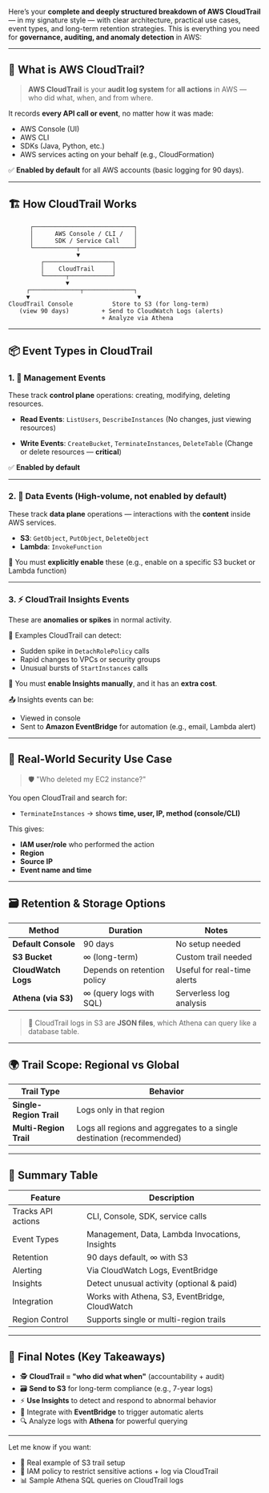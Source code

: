 Here’s your **complete and deeply structured breakdown of AWS CloudTrail** — in my signature style — with clear architecture, practical use cases, event types, and long-term retention strategies. This is everything you need for **governance, auditing, and anomaly detection** in AWS:

---

## 🎯 What is AWS CloudTrail?

> **AWS CloudTrail** is your **audit log system** for **all actions** in AWS — who did what, when, and from where.

It records **every API call or event**, no matter how it was made:

* AWS Console (UI)
* AWS CLI
* SDKs (Java, Python, etc.)
* AWS services acting on your behalf (e.g., CloudFormation)

✅ **Enabled by default** for all AWS accounts (basic logging for 90 days).

---

## 🏗️ How CloudTrail Works

```
      ┌────────────────────────────┐
      │      AWS Console / CLI /   │
      │      SDK / Service Call    │
      └────────────┬───────────────┘
                   ▼
         ┌───────────────────┐
         │    CloudTrail     │
         └──────┬────────────┘
                ▼
     ┌──────────────┬──────────────┐
     ▼                              ▼
CloudTrail Console           Store to S3 (for long-term)
   (view 90 days)         + Send to CloudWatch Logs (alerts)
                          + Analyze via Athena
```

---

## 📦 Event Types in CloudTrail

### 1. 🧰 **Management Events**

These track **control plane** operations: creating, modifying, deleting resources.

* **Read Events**: `ListUsers`, `DescribeInstances`
  (No changes, just viewing resources)

* **Write Events**: `CreateBucket`, `TerminateInstances`, `DeleteTable`
  (Change or delete resources — **critical**)

✅ **Enabled by default**

---

### 2. 📂 **Data Events** (High-volume, not enabled by default)

These track **data plane** operations — interactions with the **content** inside AWS services.

* **S3**: `GetObject`, `PutObject`, `DeleteObject`
* **Lambda**: `InvokeFunction`

🧠 You must **explicitly enable** these (e.g., enable on a specific S3 bucket or Lambda function)

---

### 3. ⚡ **CloudTrail Insights Events**

These are **anomalies or spikes** in normal activity.

🔎 Examples CloudTrail can detect:

* Sudden spike in `DetachRolePolicy` calls
* Rapid changes to VPCs or security groups
* Unusual bursts of `StartInstances` calls

🧠 You must **enable Insights manually**, and it has an **extra cost**.

📤 Insights events can be:

* Viewed in console
* Sent to **Amazon EventBridge** for automation (e.g., email, Lambda alert)

---

## 🔐 Real-World Security Use Case

> 🛡️ "Who deleted my EC2 instance?"

You open CloudTrail and search for:

* `TerminateInstances` → shows **time, user, IP, method (console/CLI)**

This gives:

* **IAM user/role** who performed the action
* **Region**
* **Source IP**
* **Event name and time**

---

## 🗃️ Retention & Storage Options

| Method              | Duration                    | Notes                       |
| ------------------- | --------------------------- | --------------------------- |
| **Default Console** | 90 days                     | No setup needed             |
| **S3 Bucket**       | ∞ (long-term)               | Custom trail needed         |
| **CloudWatch Logs** | Depends on retention policy | Useful for real-time alerts |
| **Athena (via S3)** | ∞ (query logs with SQL)     | Serverless log analysis     |

> 🧠 CloudTrail logs in S3 are **JSON files**, which Athena can query like a database table.

---

## 🌍 Trail Scope: Regional vs Global

| Trail Type              | Behavior                                                              |
| ----------------------- | --------------------------------------------------------------------- |
| **Single-Region Trail** | Logs only in that region                                              |
| **Multi-Region Trail**  | Logs all regions and aggregates to a single destination (recommended) |

---

## 🔑 Summary Table

| Feature            | Description                                    |
| ------------------ | ---------------------------------------------- |
| Tracks API actions | CLI, Console, SDK, service calls               |
| Event Types        | Management, Data, Lambda Invocations, Insights |
| Retention          | 90 days default, ∞ with S3                     |
| Alerting           | Via CloudWatch Logs, EventBridge               |
| Insights           | Detect unusual activity (optional & paid)      |
| Integration        | Works with Athena, S3, EventBridge, CloudWatch |
| Region Control     | Supports single or multi-region trails         |

---

## 🧠 Final Notes (Key Takeaways)

* 🕵️ **CloudTrail = "who did what when"** (accountability + audit)
* 🗃️ **Send to S3** for long-term compliance (e.g., 7-year logs)
* ⚡ **Use Insights** to detect and respond to abnormal behavior
* 🔁 Integrate with **EventBridge** to trigger automatic alerts
* 🔍 Analyze logs with **Athena** for powerful querying

---

Let me know if you want:

* 🎯 Real example of S3 trail setup
* 🔐 IAM policy to restrict sensitive actions + log via CloudTrail
* 📊 Sample Athena SQL queries on CloudTrail logs

